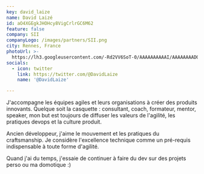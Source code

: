 ```yaml
---
key: david_laize
name: David Laizé
id: aO4XGEgkJHOHcy8VigCrlrGC6M62
feature: false
company: SII
companyLogo: /images/partners/SII.png
city: Rennes, France
photoUrl: >-
  https://lh3.googleusercontent.com/-Rd2VV6SoT-0/AAAAAAAAAAI/AAAAAAAADQE/6dQFaAyHd_M/photo.jpg
socials:
  - icon: twitter
    link: https://twitter.com/@DavidLaize
    name: '@DavidLaize'

---
```


J'accompagne les équipes agiles et leurs organisations à créer des produits innovants. 
Quelque soit la casquette : consultant, coach, formateur, mentor, speaker, mon but est toujours de diffuser les valeurs de l'agilité, les pratiques devops et la culture produit.

Ancien développeur, j'aime le mouvement et les pratiques du craftsmanship. Je considère l'excellence technique comme un pré-requis indispensable à toute forme d'agilité.

Quand j'ai du temps, j'essaie de continuer à faire du dev sur des projets perso ou ma domotique :)